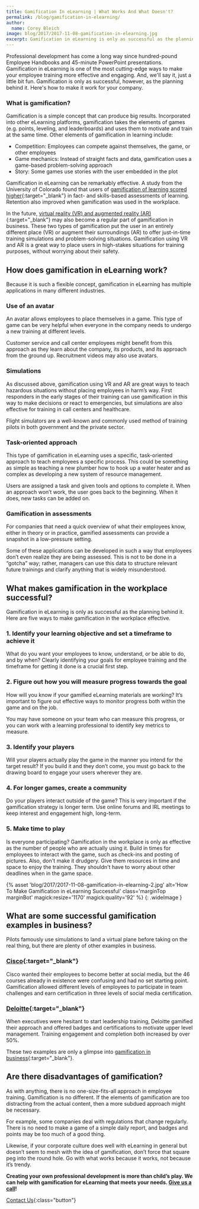 ```yaml
---
title: Gamification In eLearning | What Works And What Doesn't?
permalink: /blog/gamification-in-elearning/
author:
  name: Corey Bleich
image: blog/2017/2017-11-08-gamification-in-elearning.jpg
excerpt: Gamification in eLearning is only as successful as the planning behind it. Here are five ways to make gamification in the workplace effective.
---
```


Professional development has come a long way since hundred-pound Employee Handbooks and 45-minute PowerPoint presentations. Gamification in eLearning is one of the most cutting-edge ways to make your employee training more effective and engaging. And, we'll say it, just a little bit fun. Gamification is only as successful, however, as the planning behind it. Here's how to make it work for your company.

### What is gamification?

Gamification is a simple concept that can produce big results. Incorporated into other eLearning platforms, gamification takes the elements of games (e.g. points, leveling, and leaderboards) and uses them to motivate and train at the same time. Other elements of gamification in learning include:

*  Competition: Employees can compete against themselves, the game, or other employees
*  Game mechanics: Instead of straight facts and data, gamification uses a game-based problem-solving approach
*  Story: Some games use stories with the user embedded in the plot

Gamification in eLearning can be remarkably effective. A study from the University of Colorado found that users of [gamification of learning scored higher](https://elearningindustry.com/top-gamification-statistics-and-facts-for-2015){:target="_blank"} in fact- and skills-based assessments of learning. Retention also improved when gamification was used in the workplace.

In the future, [virtual reality (VR) and augmented reality (AR)](http://cramer.com/story/the-difference-between-ar-and-vr/){:target="_blank"} may also become a regular part of gamification in business. These two types of gamification put the user in an entirely different place (VR) or augment their surroundings (AR) to offer just-in-time training simulations and problem-solving situations. Gamification using VR and AR is a great way to place users in high-stakes situations for training purposes, without worrying about their safety.

## How does gamification in eLearning work?

Because it is such a flexible concept, gamification in eLearning has multiple applications in many different industries.

### Use of an avatar

An avatar allows employees to place themselves in a game. This type of game can be very helpful when everyone in the company needs to undergo a new training at different levels.

Customer service and call center employees might benefit from this approach as they learn about the company, its products, and its approach from the ground up. Recruitment videos may also use avatars.

### Simulations

As discussed above, gamification using VR and AR are great ways to teach hazardous situations without placing employees in harm’s way. First responders in the early stages of their training can use gamification in this way to make decisions or react to emergencies, but simulations are also effective for training in call centers and healthcare.

Flight simulators are a well-known and commonly used method of training pilots in both government and the private sector.

### Task-oriented approach

This type of gamification in eLearning uses a specific, task-oriented approach to teach employees a specific process. This could be something as simple as teaching a new plumber how to hook up a water heater and as complex as developing a new system of resource management.

Users are assigned a task and given tools and options to complete it. When an approach won’t work, the user goes back to the beginning. When it does, new tasks can be added on.

### Gamification in assessments

For companies that need a quick overview of what their employees know, either in theory or in practice, gamified assessments can provide a snapshot in a low-pressure setting.

Some of these applications can be developed in such a way that employees don’t even realize they are being assessed. This is not to be done in a “gotcha” way; rather, managers can use this data to structure relevant future trainings and clarify anything that is widely misunderstood.

## What makes gamification in the workplace successful?

Gamification in eLearning is only as successful as the planning behind it. Here are five ways to make gamification in the workplace effective.

### 1. Identify your learning objective and set a timeframe to achieve it

What do you want your employees to know, understand, or be able to do, and by when? Clearly identifying your goals for employee training and the timeframe for getting it done is a crucial first step.

### 2. Figure out how you will measure progress towards the goal

How will you know if your gamified eLearning materials are working? It’s important to figure out effective ways to monitor progress both within the game and on the job.

You may have someone on your team who can measure this progress, or you can work with a learning professional to identify key metrics to measure.

### 3. Identify your players

Will your players actually play the game in the manner you intend for the target result? If you build it and they don’t come, you must go back to the drawing board to engage your users wherever they are.

### 4. For longer games, create a community

Do your players interact outside of the game? This is very important if the gamification strategy is longer term. Use online forums and IRL meetings to keep interest and engagement high, long-term.

### 5. Make time to play

Is everyone participating? Gamification in the workplace is only as effective as the number of people who are actually using it. Build in times for employees to interact with the game, such as check-ins and posting of pictures. Also, don't make it drudgery. Give them resources in time and space to enjoy the training. They shouldn't have to worry about other deadlines when in the game space.

{% asset 'blog/2017/2017-11-08-gamification-in-elearning-2.jpg'
  alt='How To Make Gamification in eLearning Successful'
  class='marginTop marginBot'
  magick:resize='1170'
  magick:quality='92' %}
{: .wideImage }

## What are some successful gamification examples in business?

Pilots famously use simulations to land a virtual plane before taking on the real thing, but there are plenty of other examples in business.

### [Cisco](http://www.gamification.co/2014/02/05/cisco-drives-social-media-training-gamification/){:target="_blank"}

Cisco wanted their employees to become better at social media, but the 46 courses already in existence were confusing and had no set starting point. Gamification allowed different levels of employees to participate in team challenges and earn certification in three levels of social media certification.

### [Deloitte](https://hbr.org/2013/01/how-deloitte-made-learning-a-g){:target="_blank"}

When executives were hesitant to start leadership training, Deloitte gamified their approach and offered badges and certifications to motivate upper level management. Training engagement and completion both increased by over 50%.

These two examples are only a glimpse into [gamification in business](https://www.clicksoftware.com/blog/top-25-best-examples-of-gamification-in-business/){:target="_blank"}.

## Are there disadvantages of gamification?

As with anything, there is no one-size-fits-all approach in employee training. Gamification is no different. If the elements of gamification are too distracting from the actual content, then a more subdued approach might be necessary.

For example, some companies deal with regulations that change regularly. There is no need to make a game of a simple daily report, and badges and points may be too much of a good thing.

Likewise, if your corporate culture does well with eLearning in general but doesn’t seem to mesh with the idea of gamification, don’t force that square peg into the round hole. Go with what works because it works, not because it’s trendy.

<strong>Creating your own professional development is more than child’s play. We can help with gamification for eLearning that meets your needs. [Give us a call](/contact/)!</strong>

[Contact Us](/contact/ ){:class="button"}

